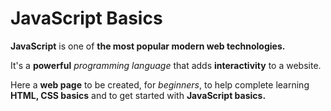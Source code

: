 # JavaScript Basics
<p><strong>JavaScript</strong> is one of <strong>the most popular modern web technologies.</strong></p>
<p>It's a <strong>powerful</strong> <em>programming language</em> that adds <strong>interactivity</strong> to a website.</p>

<p>Here a <strong>web page</strong> to be created, for <em>beginners</em>, to help complete learning <strong>HTML, CSS basics</strong> and to get started with <strong>JavaScript basics.</strong></p>
